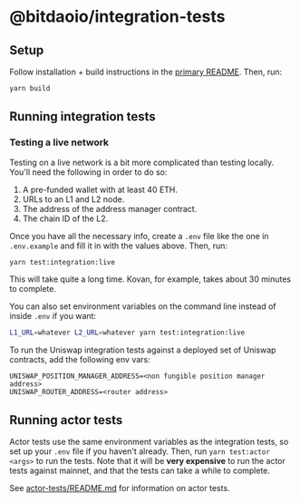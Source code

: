 # @bitdaoio/integration-tests

## Setup

Follow installation + build instructions in the [primary README](../README.md).
Then, run:

```bash
yarn build
```

## Running integration tests

### Testing a live network

Testing on a live network is a bit more complicated than testing locally. You'll need the following in order to do so:

1. A pre-funded wallet with at least 40 ETH.
2. URLs to an L1 and L2 node.
3. The address of the address manager contract.
4. The chain ID of the L2.

Once you have all the necessary info, create a `.env` file like the one in `.env.example` and fill it in with the values above. Then, run:

```bash
yarn test:integration:live
```

This will take quite a long time. Kovan, for example, takes about 30 minutes to complete.

You can also set environment variables on the command line instead of inside `.env` if you want:

```bash
L1_URL=whatever L2_URL=whatever yarn test:integration:live
```

To run the Uniswap integration tests against a deployed set of Uniswap contracts, add the following env vars:

```
UNISWAP_POSITION_MANAGER_ADDRESS=<non fungible position manager address>
UNISWAP_ROUTER_ADDRESS=<router address>
```


## Running actor tests

Actor tests use the same environment variables as the integration tests, so set up your `.env` file if you haven't
already. Then, run `yarn test:actor <args>` to run the tests. Note that it will be **very expensive** to run the actor
tests against mainnet, and that the tests can take a while to complete.

See [actor-tests/README.md](actor-tests/README.md) for information on actor tests.
